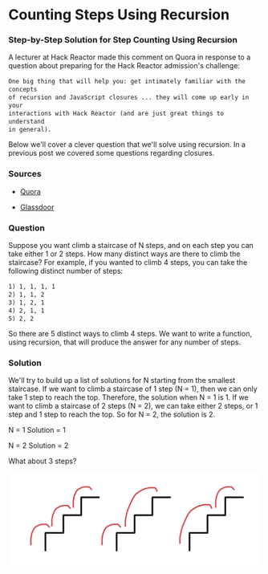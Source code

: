 # Counting Steps Using Recursion

### Step-by-Step Solution for Step Counting Using Recursion

A lecturer at Hack Reactor made this comment on Quora in response to a question
about preparing for the Hack Reactor admission's challenge:

	One big thing that will help you: get intimately familiar with the concepts
	of recursion and JavaScript closures ... they will come up early in your
	interactions with Hack Reactor (and are just great things to understand
	in general).

Below we'll cover a clever question that we'll solve using recursion.
In a previous post we covered some questions regarding closures.

### Sources

 * [Quora](https://www.quora.com/How-did-you-prepare-for-Hack-Reactors-admissions-challenge)

 * [Glassdoor](https://www.glassdoor.com/Interview/You-are-climbing-a-stair-case-Each-time-you-can-either-make-1-step-or-2-steps-The-staircase-has-n-steps-In-how-many-dist-QTN_133071.htm)

### Question

Suppose you want climb a staircase of N steps, and on each step you can take
either 1 or 2 steps. How many distinct ways are there to climb the staircase?
For example, if you wanted to climb 4 steps, you can take the following
distinct number of steps:

	1) 1, 1, 1, 1
	2) 1, 1, 2
	3) 1, 2, 1
	4) 2, 1, 1
	5) 2, 2

So there are 5 distinct ways to climb 4 steps. We want to write a function, using
recursion, that will produce the answer for any number of steps.

### Solution

We'll try to build up a list of solutions for N starting from the smallest staircase.
If we want to climb a staircase of 1 step (N = 1), then we can only take 1 step to
reach the top. Therefore, the solution when N = 1 is 1. If we want to climb a
staircase of 2 steps (N = 2), we can take either 2 steps, or 1 step and 1 step to
reach the top. So for N = 2, the solution is 2.

N = 1
Solution = 1

N = 2
Solution = 2

What about 3 steps? 

![Step Walking Using Recusion](recusionStepWalking.png)

